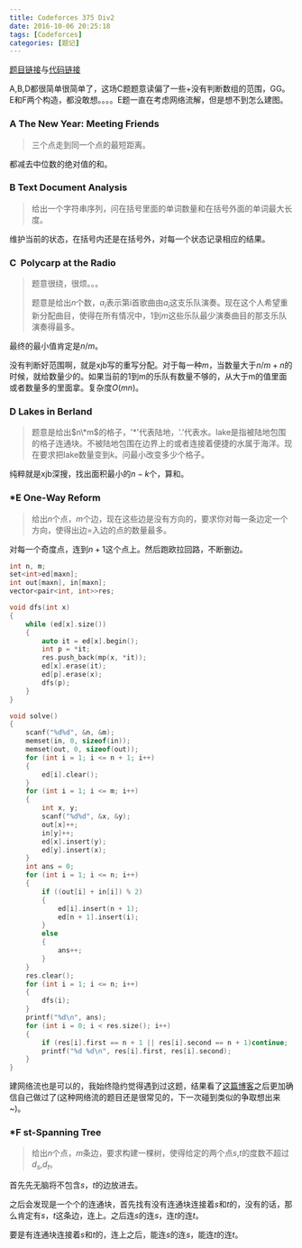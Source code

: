 ```yaml
---
title: Codeforces 375 Div2
date: 2016-10-06 20:25:18
tags: [Codeforces]
categories: [题记]
---
```




[题目链接](http://codeforces.com/contest/723)与[代码链接](https://github.com/2997ms/My_Algorithm/tree/master/Codeforces/375_Div2)

A,B,D都很简单很简单了，这场C题题意读偏了一些+没有判断数组的范围，GG。E和F两个构造，都没敢想。。。。E题一直在考虑网络流解，但是想不到怎么建图。

### A The New Year: Meeting Friends

> 三个点走到同一个点的最短距离。

都减去中位数的绝对值的和。

### B Text Document Analysis

> 给出一个字符串序列，问在括号里面的单词数量和在括号外面的单词最大长度。

维护当前的状态，在括号内还是在括号外，对每一个状态记录相应的结果。



### C  Polycarp at the Radio

> 题意很绕，很烦。。。
>
> 题意是给出$n$个数，$a_i$表示第i首歌曲由$a_i$这支乐队演奏。现在这个人希望重新分配曲目，使得在所有情况中，$1$到$m$这些乐队最少演奏曲目的那支乐队演奏得最多。

最终的最小值肯定是$n/m$。

没有判断好范围啊，就是xjb写的重写分配。对于每一种$m$，当数量大于$n/m+n%m$的时候，就给数量少的。如果当前的1到m的乐队有数量不够的，从大于m的值里面或者数量多的里面拿。复杂度$O(mn)$。



### D Lakes in Berland

> 题意是给出$n\*m$的格子，'*'代表陆地，'.'代表水。lake是指被陆地包围的格子连通块。不被陆地包围在边界上的或者连接着便捷的水属于海洋。现在要求把lake数量变到$k$。问最小改变多少个格子。

纯粹就是xjb深搜，找出面积最小的$n-k$个，算和。



### *E One-Way Reform 

> 给出$n$个点，$m$个边，现在这些边是没有方向的，要求你对每一条边定一个方向，使得出边=入边的点的数量最多。

对每一个奇度点，连到$n+1$这个点上。然后跑欧拉回路，不断删边。

```C++
int n, m;
set<int>ed[maxn];
int out[maxn], in[maxn];
vector<pair<int, int>>res;

void dfs(int x)
{
	while (ed[x].size())
	{
		auto it = ed[x].begin();
		int p = *it;
		res.push_back(mp(x, *it));
		ed[x].erase(it);
		ed[p].erase(x);
		dfs(p);
	}
}

void solve()
{
	scanf("%d%d", &n, &m);
	memset(in, 0, sizeof(in));
	memset(out, 0, sizeof(out));
	for (int i = 1; i <= n + 1; i++)
	{
		ed[i].clear();
	}
	for (int i = 1; i <= m; i++)
	{
		int x, y;
		scanf("%d%d", &x, &y);
		out[x]++;
		in[y]++;
		ed[x].insert(y);
		ed[y].insert(x);
	}
	int ans = 0;
	for (int i = 1; i <= n; i++)
	{
		if ((out[i] + in[i]) % 2)
		{
			ed[i].insert(n + 1);
			ed[n + 1].insert(i);
		}
		else
		{
			ans++;
		}
	}
	res.clear();
	for (int i = 1; i <= n; i++)
	{
		dfs(i);
	}
	printf("%d\n", ans);
	for (int i = 0; i < res.size(); i++)
	{
		if (res[i].first == n + 1 || res[i].second == n + 1)continue;		
		printf("%d %d\n", res[i].first, res[i].second);		
	}
}
```

建网络流也是可以的，我始终隐约觉得遇到过这题，结果看了[这篇博客](http://blog.csdn.net/snowy_smile/article/details/52732805)之后更加确信自己做过了(这种网络流的题目还是很常见的，下一次碰到类似的争取想出来~)。



### *F st-Spanning Tree

> 给出$n$个点，$m$条边，要求构建一棵树，使得给定的两个点$s$,$t$的度数不超过$d_s$,$d_t$。

首先先无脑将不包含$s$，$t$的边放进去。

之后会发现是一个个的连通块，首先找有没有连通块连接着$s$和$t$的，没有的话，那么肯定有$s$，$t$这条边，连上。之后连$s$的连$s$，连$t$的连$t$。

要是有连通块连接着$s$和$t$的，连上之后，能连$s$的连$s$，能连$t$的连$t$。